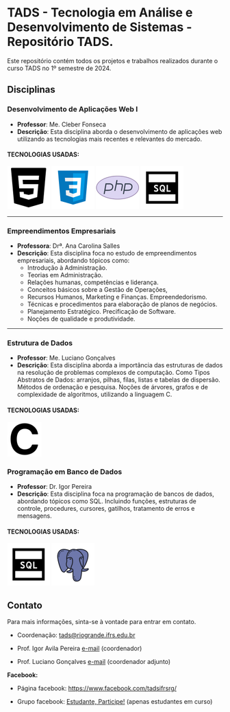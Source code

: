 # TADS - Tecnologia em Análise e Desenvolvimento de Sistemas - Repositório TADS.

Este repositório contém todos os projetos e trabalhos realizados durante o curso TADS no 1º semestre de 2024.

## Disciplinas

### Desenvolvimento de Aplicações Web I
- **Professor**: Me. Cleber Fonseca
- **Descrição**: Esta disciplina aborda o desenvolvimento de aplicações web utilizando as tecnologias mais recentes e relevantes do mercado.

#### TECNOLOGIAS USADAS: 
![HTML5](/assets/icons8-html5-100.png) 
![CSS3](/assets/icons8-css3-100.png) 
![PHP](/assets/icons8-php-office-l/icons8-php-100.png)
![SQL](/assets/icons8-sql-100.png)  
___  

### Empreendimentos Empresariais
- **Professora**: Drª. Ana Carolina Salles
- **Descrição**: Esta disciplina foca no estudo de empreendimentos empresariais, abordando tópicos como: 
  - Introdução à Administração. 
  - Teorias em Administração. 
  - Relações humanas, competências e liderança. 
  - Conceitos básicos sobre a Gestão de Operações, 
  - Recursos Humanos, Marketing e Finanças. Empreendedorismo. 
  - Técnicas e procedimentos para elaboração de planos de negócios. 
  - Planejamento Estratégico. Precificação de Software. 
  - Noções de qualidade e produtividade.
___

### Estrutura de Dados
- **Professor**: Me. Luciano Gonçalves
- **Descrição**: Esta disciplina aborda a importância das estruturas de dados na resolução de problemas complexos de computação. Como Tipos Abstratos de Dados: arranjos, pilhas, filas, listas e tabelas de dispersão. Métodos de ordenação e pesquisa. Noções de árvores, grafos e de complexidade de algoritmos, utilizando a linguagem C.

#### TECNOLOGIAS USADAS: 
![C](/assets/icons8-c-ios-17-filled/icons8-c-80.png)

### Programação em Banco de Dados
- **Professor**: Dr. Igor Pereira
- **Descrição**: Esta disciplina foca na programação de bancos de dados, abordando tópicos como SQL. Incluindo funções, estruturas de controle, procedures, cursores, gatilhos, tratamento de erros e mensagens.
  
#### TECNOLOGIAS USADAS: 
![SQL](/assets/icons8-sql-100.png)
![PostegreSQL](/assets/icons8-postgreesql-100.png)

  
## Contato
Para mais informações, sinta-se à vontade para entrar em contato.

- Coordenação: tads@riogrande.ifrs.edu.br
- Prof. Igor Avila Pereira [e-mail](igor.pereira@riogrande.ifrs.edu.br) (coordenador)
  
- Prof. Luciano Gonçalves [e-mail](luciano.gonçalves@riogrande.ifrs.edu.br) (coordenador adjunto)

**Facebook:**

- Página facebook: https://www.facebook.com/tadsifrsrg/

- Grupo facebook: [Estudante, Participe!](https://www.facebook.com/groups/tads.ifrsrg/) (apenas estudantes em curso)
